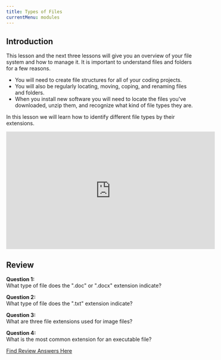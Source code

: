```yaml
---
title: Types of Files
currentMenu: modules
---
```


## Introduction  

This lesson and the next three lessons will give you an overview of your file system and how to manage it. It is important to understand files and folders for a few reasons.  
* You will need to create file structures for all of your coding projects. 
* You will also be regularly locating, moving, coping, and renaming files and folders. 
* When you install new software you will need to locate the files you've downloaded, unzip them, and recognize what kind of file types they are.  

In this lesson we will learn how to identify different file types by their extensions.

<div class="youtube-wrapper"><iframe width="560" height="315" src="https://www.youtube.com/embed/k-EID5_2D9U?rel=0" frameborder="0" allowfullscreen></iframe></div>

## Review  
**Question 1:**  
What type of file does the ".doc" or ".docx" extension indicate?  

**Question 2:**  
What type of file does the ".txt" extension indicate?  

**Question 3:**  
What are three file extensions used for image files?  

**Question 4:**  
What is the most common extension for an executable file?  

[Find Review Answers Here](../../ANSWERS.md)

